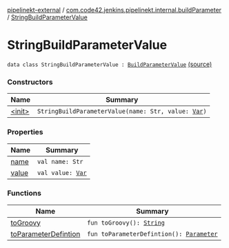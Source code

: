 [pipelinekt-external](../../index.md) / [com.code42.jenkins.pipelinekt.internal.buildParameter](../index.md) / [StringBuildParameterValue](./index.md)

# StringBuildParameterValue

`data class StringBuildParameterValue : `[`BuildParameterValue`](../../com.code42.jenkins.pipelinekt.core.build-parameter/-build-parameter-value/index.md) [(source)](https://github.com/code42/pipelinekt/tree/master/internal/src/main/kotlin/com/code42/jenkins/pipelinekt/internal/buildParameter/StringBuildParameterValue.kt#L9)

### Constructors

| Name | Summary |
|---|---|
| [&lt;init&gt;](-init-.md) | `StringBuildParameterValue(name: Str, value: `[`Var`](../../com.code42.jenkins.pipelinekt.core.vars/-var/index.md)`)` |

### Properties

| Name | Summary |
|---|---|
| [name](name.md) | `val name: Str` |
| [value](value.md) | `val value: `[`Var`](../../com.code42.jenkins.pipelinekt.core.vars/-var/index.md) |

### Functions

| Name | Summary |
|---|---|
| [toGroovy](to-groovy.md) | `fun toGroovy(): `[`String`](https://kotlinlang.org/api/latest/jvm/stdlib/kotlin/-string/index.html) |
| [toParameterDefintion](to-parameter-defintion.md) | `fun toParameterDefintion(): `[`Parameter`](../../com.code42.jenkins.pipelinekt.core/-parameter/index.md) |
